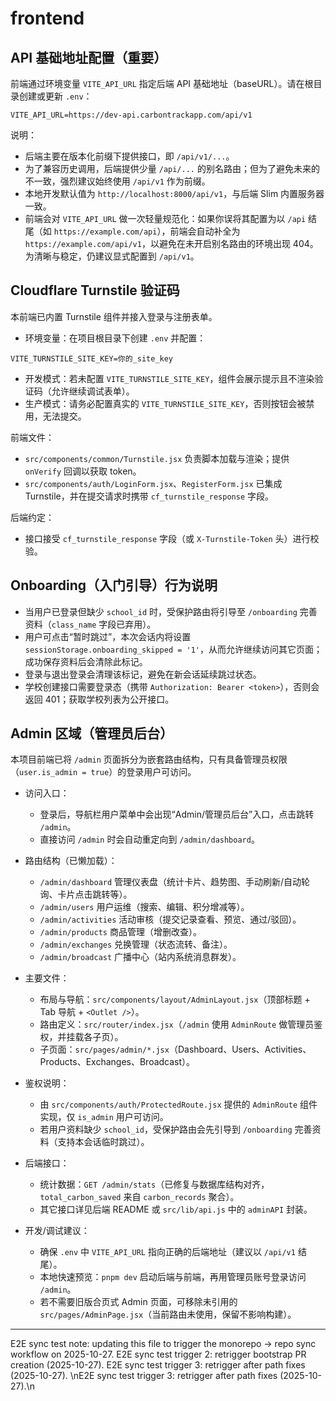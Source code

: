 # frontend

## API 基础地址配置（重要）

前端通过环境变量 `VITE_API_URL` 指定后端 API 基础地址（baseURL）。请在根目录创建或更新 `.env`：

```
VITE_API_URL=https://dev-api.carbontrackapp.com/api/v1
```

说明：
- 后端主要在版本化前缀下提供接口，即 `/api/v1/...`。
- 为了兼容历史调用，后端提供少量 `/api/...` 的别名路由；但为了避免未来的不一致，强烈建议始终使用 `/api/v1` 作为前缀。
- 本地开发默认值为 `http://localhost:8000/api/v1`，与后端 Slim 内置服务器一致。
 - 前端会对 `VITE_API_URL` 做一次轻量规范化：如果你误将其配置为以 `/api` 结尾（如 `https://example.com/api`），前端会自动补全为 `https://example.com/api/v1`，以避免在未开启别名路由的环境出现 404。为清晰与稳定，仍建议显式配置到 `/api/v1`。

## Cloudflare Turnstile 验证码

本前端已内置 Turnstile 组件并接入登录与注册表单。

- 环境变量：在项目根目录下创建 `.env` 并配置：

```
VITE_TURNSTILE_SITE_KEY=你的_site_key
```

- 开发模式：若未配置 `VITE_TURNSTILE_SITE_KEY`，组件会展示提示且不渲染验证码（允许继续调试表单）。
- 生产模式：请务必配置真实的 `VITE_TURNSTILE_SITE_KEY`，否则按钮会被禁用，无法提交。

前端文件：
- `src/components/common/Turnstile.jsx` 负责脚本加载与渲染；提供 `onVerify` 回调以获取 token。
- `src/components/auth/LoginForm.jsx`、`RegisterForm.jsx` 已集成 Turnstile，并在提交请求时携带 `cf_turnstile_response` 字段。

后端约定：
- 接口接受 `cf_turnstile_response` 字段（或 `X-Turnstile-Token` 头）进行校验。

## Onboarding（入门引导）行为说明

- 当用户已登录但缺少 `school_id` 时，受保护路由将引导至 `/onboarding` 完善资料（`class_name` 字段已弃用）。
- 用户可点击“暂时跳过”，本次会话内将设置 `sessionStorage.onboarding_skipped = '1'`，从而允许继续访问其它页面；成功保存资料后会清除此标记。
- 登录与退出登录会清理该标记，避免在新会话延续跳过状态。
- 学校创建接口需要登录态（携带 `Authorization: Bearer <token>`），否则会返回 401；获取学校列表为公开接口。

## Admin 区域（管理员后台）

本项目前端已将 `/admin` 页面拆分为嵌套路由结构，只有具备管理员权限（`user.is_admin = true`）的登录用户可访问。

- 访问入口：
	- 登录后，导航栏用户菜单中会出现“Admin/管理员后台”入口，点击跳转 `/admin`。
	- 直接访问 `/admin` 时会自动重定向到 `/admin/dashboard`。

- 路由结构（已懒加载）：
	- `/admin/dashboard` 管理仪表盘（统计卡片、趋势图、手动刷新/自动轮询、卡片点击跳转等）。
	- `/admin/users` 用户运维（搜索、编辑、积分增减等）。
	- `/admin/activities` 活动审核（提交记录查看、预览、通过/驳回）。
	- `/admin/products` 商品管理（增删改查）。
	- `/admin/exchanges` 兑换管理（状态流转、备注）。
	- `/admin/broadcast` 广播中心（站内系统消息群发）。

- 主要文件：
	- 布局与导航：`src/components/layout/AdminLayout.jsx`（顶部标题 + Tab 导航 + `<Outlet />`）。
	- 路由定义：`src/router/index.jsx`（`/admin` 使用 `AdminRoute` 做管理员鉴权，并挂载各子页）。
	- 子页面：`src/pages/admin/*.jsx`（Dashboard、Users、Activities、Products、Exchanges、Broadcast）。

- 鉴权说明：
	- 由 `src/components/auth/ProtectedRoute.jsx` 提供的 `AdminRoute` 组件实现，仅 `is_admin` 用户可访问。
	- 若用户资料缺少 `school_id`，受保护路由会先引导到 `/onboarding` 完善资料（支持本会话临时跳过）。

- 后端接口：
	- 统计数据：`GET /admin/stats`（已修复与数据库结构对齐，`total_carbon_saved` 来自 `carbon_records` 聚合）。
	- 其它接口详见后端 README 或 `src/lib/api.js` 中的 `adminAPI` 封装。

- 开发/调试建议：
	- 确保 `.env` 中 `VITE_API_URL` 指向正确的后端地址（建议以 `/api/v1` 结尾）。
	- 本地快速预览：`pnpm dev` 启动后端与前端，再用管理员账号登录访问 `/admin`。
	- 若不需要旧版合页式 Admin 页面，可移除未引用的 `src/pages/AdminPage.jsx`（当前路由未使用，保留不影响构建）。

---
E2E sync test note: updating this file to trigger the monorepo -> repo sync workflow on 2025-10-27.
E2E sync test trigger 2: retrigger bootstrap PR creation (2025-10-27).
E2E sync test trigger 3: retrigger after path fixes (2025-10-27).
\nE2E sync test trigger 3: retrigger after path fixes (2025-10-27).\n
